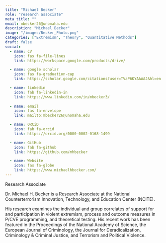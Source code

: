```yaml
---
title: "Michael Becker"
role: "research associate"
meta_title: ""
email: mbecker26@unomaha.edu
description: "Michael Becker"
image: "/images/Becker_Photo.png"
categories: ["Extremism", "Theory", "Quantitative Methods"]
draft: false
social:
  - name: CV
    icon: fas fa-file-lines
    link: https://workspace.google.com/products/drive/

  - name: google scholar
    icon: fas fa-graduation-cap
    link: https://scholar.google.com/citations?user=TVaP6KYAAAAJ&hl=en 

  - name: linkedin
    icon: fab fa-linkedin-in
    link: https://www.linkedin.com/in/mbecker3/
  
  - name: email
    icon: fas fa-envelope
    link: mailto:mbecker26@unomaha.edu

  - name: ORCiD
    icon: fab fa-orcid
    link: https://orcid.org/0000-0002-0168-1499

  - name: GitHub
    icon: fab fa-github
    link: https://github.com/mhbecker

  - name: Website
    icon: fas fa-globe
    link: https://www.michaelhbecker.com/
---
```

Research Associate

<!--more-->

Dr. Michael H. Becker is a Research Associate at the National Counterterrorism Innovation, Technology, and Education Center (NCITE).

His research examines the individual and group correlates of support for and participation in violent extremism, process and outcome measures in P/CVE programming, and theoretical testing. His recent work has been featured in the Proceedings of the National Academy of Science, the European Journal of Criminology, the Journal for Deradicalization, Criminology & Criminal Justice, and Terrorism and Political Violence.